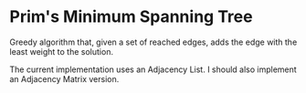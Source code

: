 # Prim's Minimum Spanning Tree

Greedy algorithm that, given a set of reached edges, adds the edge with the least weight to the solution.

The current implementation uses an Adjacency List. I should also implement an Adjacency Matrix version.

